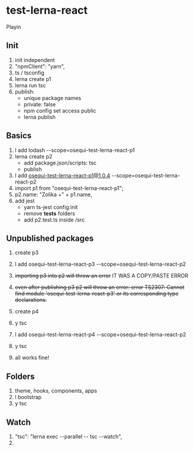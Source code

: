 # test-lerna-react

Playin

## Init

1. init independent
2. "npmClient": "yarn",
3. ts / tsconfig
4. lerna create p1
5. lerna run tsc
6. publish:
   - unique package names
   - private: false
   - npm config set access public
   - lerna publish

## Basics

1. l add lodash --scope=osequi-test-lerna-react-p1
2. lerna create p2
   - add package.json/scripts: tsc
   - publish
3. l add osequi-test-lerna-react-p1@1.0.4 --scope=osequi-test-lerna-react-p2
4. import p1 from "osequi-test-lerna-react-p1";
5. p2.name: "Zolika +" + p1.name,
6. add jest
   - yarn ts-jest config:init
   - remove **tests** folders
   - add p2.test.ts inside /src

## Unpublished packages

1. create p3
2. l add osequi-test-lerna-react-p3 --scope=osequi-test-lerna-react-p2
3. ~~importing p3 into p2 will throw an error~~ IT WAS A COPY/PASTE ERROR
4. ~~even after publishing p3 p2 will throw an error: error TS2307: Cannot find module 'osequi-test-lerna-react-p3' or its corresponding type declarations.~~

5. create p4
6. y tsc
7. l add osequi-test-lerna-react-p4 --scope=osequi-test-lerna-react-p2
8. y tsc
9. all works fine!

## Folders

1. theme, hooks, components, apps
2. l bootstrap
3. y tsc

## Watch

1. "tsc": "lerna exec --parallel -- tsc --watch",
2.
